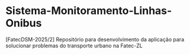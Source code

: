 # Sistema-Monitoramento-Linhas-Onibus
[FatecDSM-2025/2] Repositório para desenvolvimento da aplicação para solucionar problemas do transporte urbano na Fatec-ZL
